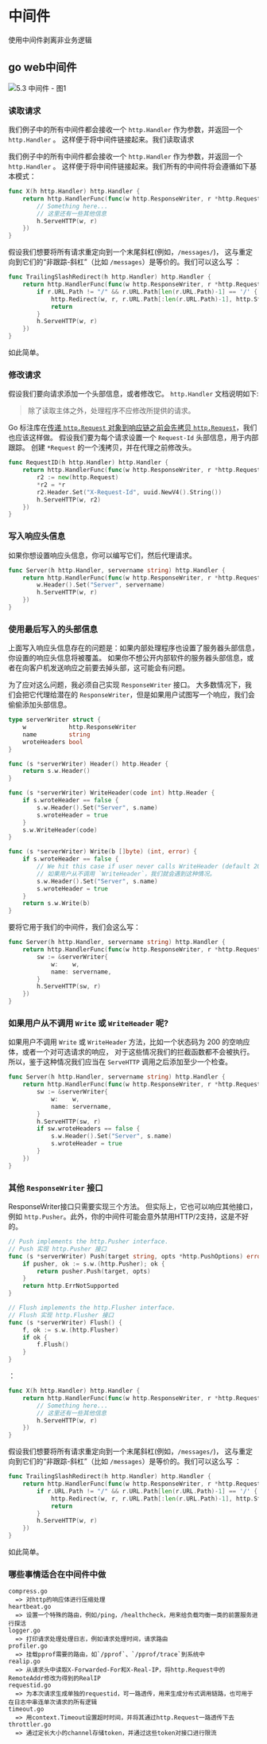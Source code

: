 # 中间件

使用中间件剥离非业务逻辑

## go web中间件

![5.3 中间件 - 图1](https://raw.githubusercontent.com/Simin-hub/Picture/master/img/ch6-03-middleware_flow.png)

### 读取请求

我们例子中的所有中间件都会接收一个 `http.Handler` 作为参数，并返回一个 `http.Handler` 。 这样便于将中间件链接起来。我们读取请求

我们例子中的所有中间件都会接收一个 `http.Handler` 作为参数，并返回一个 `http.Handler` 。 这样便于将中间件链接起来。我们所有的中间件将会遵循如下基本模式：

```go
func X(h http.Handler) http.Handler {
    return http.HandlerFunc(func(w http.ResponseWriter, r *http.Request) {
        // Something here...
        // 这里还有一些其他信息
        h.ServeHTTP(w, r)
    })
}
```

假设我们想要将所有请求重定向到一个末尾斜杠(例如，`/messages/`)， 这与重定向到它们的“非跟踪-斜杠”（比如 `/messages`）是等价的。我们可以这么写 ：

```go
func TrailingSlashRedirect(h http.Handler) http.Handler {
    return http.HandlerFunc(func(w http.ResponseWriter, r *http.Request) {
        if r.URL.Path != "/" && r.URL.Path[len(r.URL.Path)-1] == '/' {
            http.Redirect(w, r, r.URL.Path[:len(r.URL.Path)-1], http.StatusMovedPermanently)
            return
        }
        h.ServeHTTP(w, r)
    })
}
```

如此简单。

### 修改请求

假设我们要向请求添加一个头部信息，或者修改它。 `http.Handler` 文档说明如下:

> 除了读取主体之外，处理程序不应修改所提供的请求。

Go 标注库在[传递 `http.Request` 对象到响应链之前会先拷贝 `http.Request`](https://golang.org/src/net/http/server.go#L1981)，我们也应该这样做。 假设我们要为每个请求设置一个 `Request-Id` 头部信息，用于内部跟踪。 创建 `*Request` 的一个浅拷贝，并在代理之前修改头。

```go
func RequestID(h http.Handler) http.Handler {
    return http.HandlerFunc(func(w http.ResponseWriter, r *http.Request) {
        r2 := new(http.Request)
        *r2 = *r
        r2.Header.Set("X-Request-Id", uuid.NewV4().String())
        h.ServeHTTP(w, r2)
    })
}
```

### 写入响应头信息

如果你想设置响应头信息，你可以编写它们，然后代理请求。

```go
func Server(h http.Handler, servername string) http.Handler {
    return http.HandlerFunc(func(w http.ResponseWriter, r *http.Request) {
        w.Header().Set("Server", servername)
        h.ServeHTTP(w, r)
    })
}
```

### 使用最后写入的头部信息

上面写入响应头信息存在的问题是：如果内部处理程序也设置了服务器头部信息，你设置的响应头信息将被覆盖。 如果你不想公开内部软件的服务器头部信息，或者在向客户机发送响应之前要去掉头部，这可能会有问题。

为了应对这么问题，我必须自己实现 `ResponseWriter` 接口。 大多数情况下，我们会把它代理给潜在的 `ResponseWriter`，但是如果用户试图写一个响应，我们会偷偷添加头部信息。

```go
type serverWriter struct {
    w            http.ResponseWriter
    name         string
    wroteHeaders bool
}

func (s *serverWriter) Header() http.Header {
    return s.w.Header()
}

func (s *serverWriter) WriteHeader(code int) http.Header {
    if s.wroteHeader == false {
        s.w.Header().Set("Server", s.name)
        s.wroteHeader = true
    }
    s.w.WriteHeader(code)
}

func (s *serverWriter) Write(b []byte) (int, error) {
    if s.wroteHeader == false {
        // We hit this case if user never calls WriteHeader (default 200)
        // 如果用户从不调用 `WriteHeader`，我们就会遇到这种情况。
        s.w.Header().Set("Server", s.name)
        s.wroteHeader = true
    }
    return s.w.Write(b)
}
```

要将它用于我们的中间件，我们会这么写：

```go
func Server(h http.Handler, servername string) http.Handler {
    return http.HandlerFunc(func(w http.ResponseWriter, r *http.Request) {
        sw := &serverWriter{
            w:    w,
            name: servername,
        }
        h.ServeHTTP(sw, r)
    })
}
```

### 如果用户从不调用 `Write` 或 `WriteHeader` 呢?

如果用户不调用 `Write` 或 `WriteHeader` 方法，比如一个状态码为 200 的空响应体，或者一个对可选请求的响应， 对于这些情况我们的拦截函数都不会被执行。 所以，鉴于这种情况我们应当在 `ServeHTTP` 调用之后添加至少一个检查。

```go
func Server(h http.Handler, servername string) http.Handler {
    return http.HandlerFunc(func(w http.ResponseWriter, r *http.Request) {
        sw := &serverWriter{
            w:    w,
            name: servername,
        }
        h.ServeHTTP(sw, r)
        if sw.wroteHeaders == false {
            s.w.Header().Set("Server", s.name)
            s.wroteHeader = true
        }
    })
}
```

### 其他 `ResponseWriter` 接口

ResponseWriter接口只需要实现三个方法。 但实际上，它也可以响应其他接口，例如 `http.Pusher`。此外，你的中间件可能会意外禁用HTTP/2支持，这是不好的。

```go
// Push implements the http.Pusher interface.
// Push 实现 http.Pusher 接口
func (s *serverWriter) Push(target string, opts *http.PushOptions) error {
    if pusher, ok := s.w.(http.Pusher); ok {
        return pusher.Push(target, opts)
    }
    return http.ErrNotSupported
}

// Flush implements the http.Flusher interface.
// Flush 实现 http.Flusher 接口
func (s *serverWriter) Flush() {
    f, ok := s.w.(http.Flusher)
    if ok {
        f.Flush()
    }
}
```

：

```go
func X(h http.Handler) http.Handler {
    return http.HandlerFunc(func(w http.ResponseWriter, r *http.Request) {
        // Something here...
        // 这里还有一些其他信息
        h.ServeHTTP(w, r)
    })
}
```

假设我们想要将所有请求重定向到一个末尾斜杠(例如，`/messages/`)， 这与重定向到它们的“非跟踪-斜杠”（比如 `/messages`）是等价的。我们可以这么写 ：

```go
func TrailingSlashRedirect(h http.Handler) http.Handler {
    return http.HandlerFunc(func(w http.ResponseWriter, r *http.Request) {
        if r.URL.Path != "/" && r.URL.Path[len(r.URL.Path)-1] == '/' {
            http.Redirect(w, r, r.URL.Path[:len(r.URL.Path)-1], http.StatusMovedPermanently)
            return
        }
        h.ServeHTTP(w, r)
    })
}
```

如此简单。

### 哪些事情适合在中间件中做

```
compress.go
  => 对http的响应体进行压缩处理
heartbeat.go
  => 设置一个特殊的路由，例如/ping，/healthcheck，用来给负载均衡一类的前置服务进行探活
logger.go
  => 打印请求处理处理日志，例如请求处理时间，请求路由
profiler.go
  => 挂载pprof需要的路由，如`/pprof`、`/pprof/trace`到系统中
realip.go
  => 从请求头中读取X-Forwarded-For和X-Real-IP，将http.Request中的RemoteAddr修改为得到的RealIP
requestid.go
  => 为本次请求生成单独的requestid，可一路透传，用来生成分布式调用链路，也可用于在日志中串连单次请求的所有逻辑
timeout.go
  => 用context.Timeout设置超时时间，并将其通过http.Request一路透传下去
throttler.go
  => 通过定长大小的channel存储token，并通过这些token对接口进行限流
```

